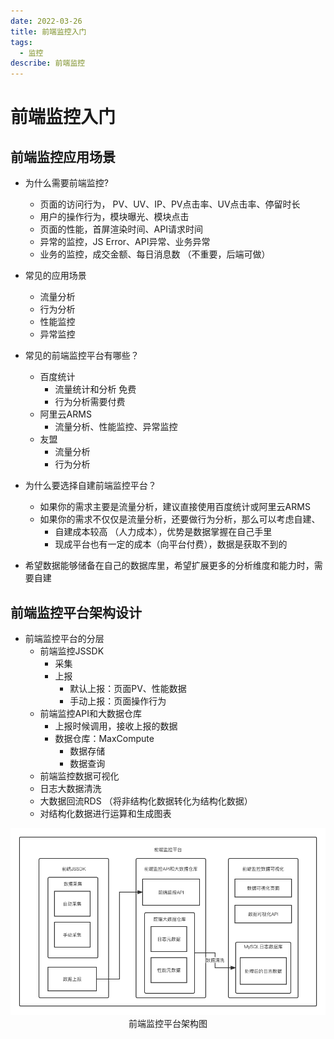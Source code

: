```yaml
---
date: 2022-03-26
title: 前端监控入门
tags:
  - 监控
describe: 前端监控
---
```


# 前端监控入门

## 前端监控应用场景

- 为什么需要前端监控?
  - 页面的访问行为， PV、UV、IP、PV点击率、UV点击率、停留时长
  - 用户的操作行为，模块曝光、模块点击
  - 页面的性能，首屏渲染时间、API请求时间
  - 异常的监控，JS Error、API异常、业务异常
  - 业务的监控，成交金额、每日消息数 （不重要，后端可做）

- 常见的应用场景
  - 流量分析 
  - 行为分析
  - 性能监控
  - 异常监控


- 常见的前端监控平台有哪些？
  - 百度统计
    - 流量统计和分析 免费
    - 行为分析需要付费
  - 阿里云ARMS
    - 流量分析、性能监控、异常监控
  - 友盟
    - 流量分析
    - 行为分析

- 为什么要选择自建前端监控平台？
  - 如果你的需求主要是流量分析，建议直接使用百度统计或阿里云ARMS
  - 如果你的需求不仅仅是流量分析，还要做行为分析，那么可以考虑自建、
    - 自建成本较高 （人力成本），优势是数据掌握在自己手里
    - 现成平台也有一定的成本（向平台付费），数据是获取不到的
- 希望数据能够储备在自己的数据库里，希望扩展更多的分析维度和能力时，需要自建

## 前端监控平台架构设计

- 前端监控平台的分层
  - 前端监控JSSDK
    - 采集
    - 上报
      - 默认上报：页面PV、性能数据
      - 手动上报：页面操作行为
  - 前端监控API和大数据仓库
    - 上报时候调用，接收上报的数据
    - 数据仓库：MaxCompute
      - 数据存储
      - 数据查询
  -  前端监控数据可视化
    - 日志大数据清洗
    - 大数据回流RDS （将非结构化数据转化为结构化数据）
    - 对结构化数据进行运算和生成图表

<div align=center>
	<img src="../img/monitoring_jg.png" />
    <div>前端监控平台架构图</div>
</div>